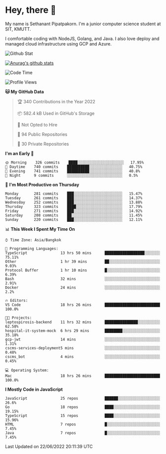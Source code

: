# Hey, there 🙌
My name is Sethanant Pipatpakorn. I'm a junior computer science student at SIT, KMUTT.

I comfortable coding with NodeJS, Golang, and Java. I also love deploy and managed cloud infrastructure using GCP and Azure.

![Github Stat](https://github-profile-summary-cards.vercel.app/api/cards/profile-details?username=thetkpark&theme=dracula)

[![Anurag's github stats](https://github-readme-stats.vercel.app/api?username=thetkpark&count_private=true&show_icons=true&theme=tokyonight)](https://github.com/anuraghazra/github-readme-stats)

<!--START_SECTION:waka-->
![Code Time](http://img.shields.io/badge/Code%20Time-0%20secs-blue)

![Profile Views](http://img.shields.io/badge/Profile%20Views-8-blue)

**🐱 My GitHub Data** 

> 🏆 340 Contributions in the Year 2022
 > 
> 📦 582.4 kB Used in GitHub's Storage 
 > 
> 🚫 Not Opted to Hire
 > 
> 📜 94 Public Repositories 
 > 
> 🔑 30 Private Repositories  
 > 
**I'm an Early 🐤** 

```text
🌞 Morning    326 commits    ████░░░░░░░░░░░░░░░░░░░░░   17.95% 
🌆 Daytime    740 commits    ██████████░░░░░░░░░░░░░░░   40.75% 
🌃 Evening    741 commits    ██████████░░░░░░░░░░░░░░░   40.8% 
🌙 Night      9 commits      ░░░░░░░░░░░░░░░░░░░░░░░░░   0.5%

```
📅 **I'm Most Productive on Thursday** 

```text
Monday       281 commits    ███░░░░░░░░░░░░░░░░░░░░░░   15.47% 
Tuesday      261 commits    ███░░░░░░░░░░░░░░░░░░░░░░   14.37% 
Wednesday    252 commits    ███░░░░░░░░░░░░░░░░░░░░░░   13.88% 
Thursday     323 commits    ████░░░░░░░░░░░░░░░░░░░░░   17.79% 
Friday       271 commits    ███░░░░░░░░░░░░░░░░░░░░░░   14.92% 
Saturday     208 commits    ██░░░░░░░░░░░░░░░░░░░░░░░   11.45% 
Sunday       220 commits    ███░░░░░░░░░░░░░░░░░░░░░░   12.11%

```


📊 **This Week I Spent My Time On** 

```text
⌚︎ Time Zone: Asia/Bangkok

💬 Programming Languages: 
TypeScript               13 hrs 50 mins      ██████████████████░░░░░░░   75.11% 
Other                    1 hr 39 mins        ██░░░░░░░░░░░░░░░░░░░░░░░   9.03% 
Protocol Buffer          1 hr 10 mins        █░░░░░░░░░░░░░░░░░░░░░░░░   6.39% 
Bash                     32 mins             ░░░░░░░░░░░░░░░░░░░░░░░░░   2.91% 
Docker                   24 mins             ░░░░░░░░░░░░░░░░░░░░░░░░░   2.2%

🔥 Editors: 
VS Code                  18 hrs 26 mins      █████████████████████████   100.0%

🐱‍💻 Projects: 
leptospirosis-backend    11 hrs 32 mins      ███████████████░░░░░░░░░░   62.58% 
hospital-it-system-mock  6 hrs 29 mins       ████████░░░░░░░░░░░░░░░░░   35.18% 
gcp-jwt                  14 mins             ░░░░░░░░░░░░░░░░░░░░░░░░░   1.31% 
cscms-services-deployment5 mins              ░░░░░░░░░░░░░░░░░░░░░░░░░   0.48% 
cscms_bot                4 mins              ░░░░░░░░░░░░░░░░░░░░░░░░░   0.45%

💻 Operating System: 
Mac                      18 hrs 26 mins      █████████████████████████   100.0%

```

**I Mostly Code in JavaScript** 

```text
JavaScript               25 repos            ██████░░░░░░░░░░░░░░░░░░░   26.6% 
Go                       18 repos            ████░░░░░░░░░░░░░░░░░░░░░   19.15% 
TypeScript               15 repos            ████░░░░░░░░░░░░░░░░░░░░░   15.96% 
HTML                     7 repos             █░░░░░░░░░░░░░░░░░░░░░░░░   7.45% 
Java                     7 repos             █░░░░░░░░░░░░░░░░░░░░░░░░   7.45%

```



 Last Updated on 22/06/2022 20:11:39 UTC
<!--END_SECTION:waka-->
